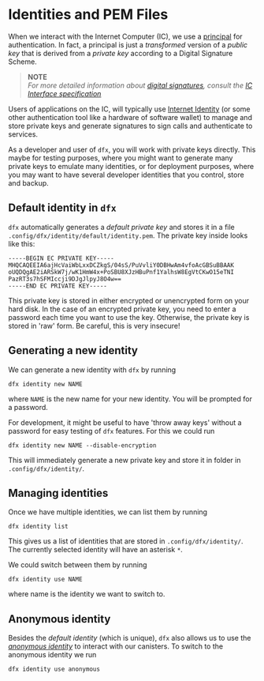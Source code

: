# Identities and PEM Files

When we interact with the Internet Computer (IC), we use a [principal](/internet-computer-programming-concepts/principals-and-authentication.html) for authentication. In fact, a principal is just a _transformed_ version of a _public key_ that is derived from a _private key_ according to a Digital Signature Scheme.

> **NOTE**  
> _For more detailed information about [digital signatures](https://internetcomputer.org/docs/current/references/ic-interface-spec#ecdsa), consult the [IC Interface specification](https://internetcomputer.org/docs/current/references/ic-interface-spec)_

Users of applications on the IC, will typically use [Internet Identity](https://identity.ic0.app/about) (or some other authentication tool like a hardware of software wallet) to manage and store private keys and generate signatures to sign calls and authenticate to services.

As a developer and user of `dfx`, you will work with private keys directly. This maybe for testing purposes, where you might want to generate many private keys to emulate many identities, or for deployment purposes, where you may want to have several developer identities that you control, store and backup.

## Default identity in `dfx`

`dfx` automatically generates a _default private key_ and stores it in a file `.config/dfx/identity/default/identity.pem`. The private key inside looks like this:

```
-----BEGIN EC PRIVATE KEY-----
MHQCAQEEIA6ajHcVaiWbLxxDCZkgS/04sS/PuVvliY0DBHwAm4vfoAcGBSuBBAAK
oUQDQgAE2iARSkW7j/wK1HmW4x+PoSBU8XJzHBuPnf1YalhsW8EgVtCKwO15eTNI
PazRT3s7hSFMIccji9DJgJlpyJ8O4w==
-----END EC PRIVATE KEY-----
```

This private key is stored in either encrypted or unencrypted form on your hard disk. In the case of an encrypted private key, you need to enter a password each time you want to use the key. Otherwise, the private key is stored in 'raw' form. Be careful, this is very insecure!

## Generating a new identity

We can generate a new identity with `dfx` by running

```
dfx identity new NAME
```

where `NAME` is the new name for your new identity. You will be prompted for a password.

For development, it might be useful to have 'throw away keys' without a password for easy testing of `dfx` features. For this we could run

```
dfx identity new NAME --disable-encryption
```

This will immediately generate a new private key and store it in folder in `.config/dfx/identity/`.

## Managing identities

Once we have multiple identities, we can list them by running

```
dfx identity list
```

This gives us a list of identities that are stored in `.config/dfx/identity/`. The currently selected identity will have an asterisk `*`.

We could switch between them by running

```
dfx identity use NAME
```

where name is the identity we want to switch to.

## Anonymous identity

Besides the _default identity_ (which is unique), `dfx` also allows us to use the [_anonymous identity_](/internet-computer-programming-concepts/principals-and-authentication.html#anonymous-principal) to interact with our canisters. To switch to the anonymous identity we run

```
dfx identity use anonymous
```
